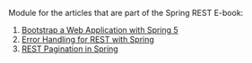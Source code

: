 Module for the articles that are part of the Spring REST E-book:

1. [Bootstrap a Web Application with Spring 5](https://www.baeldung.com/bootstraping-a-web-application-with-spring-and-java-based-configuration)
2. [Error Handling for REST with Spring](http://www.baeldung.com/exception-handling-for-rest-with-spring)
3. [REST Pagination in Spring](http://www.baeldung.com/rest-api-pagination-in-spring)